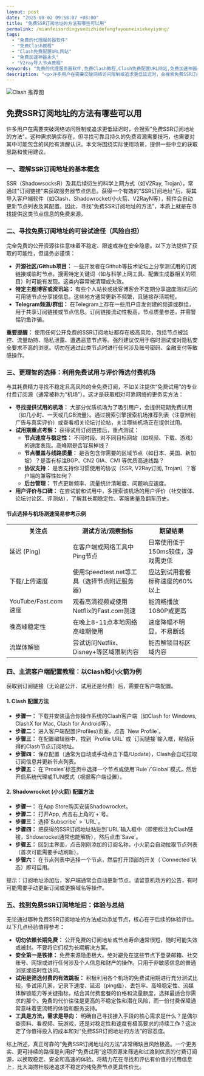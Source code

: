 ```yaml
---
layout: post
date: "2025-08-02 09:58:07 +08:00"
title: "免费SSR订阅地址的方法有哪些可以用"
permalink: /mianfeissrdingyuedizhidefangfayouneixiekeyiyong/
tags:
  - "免费的代理服务器软件"
  - "免费Clash教程"
  - "Clash免费配置URL网站"
  - "免费加速神器永久"
  - "V2ray导入节点教程"
keywords: "免费的代理服务器软件,免费Clash教程,Clash免费配置URL网站,免费加速神器永久,V2ray导入节点教程"
description: "<p>许多用户在需要突破网络访问限制或追求更低延迟时，会搜索免费SSR订阅地址的方法。这种需求确实存在，但寻找可靠且持久的免费资源需要技巧，也需要对其中可能包含的风险有清醒认识。本文将围绕实际使用场景，提供一些中立的获取思路和使用建议。</p>"
---
```


![Clash 推荐图](https://clashjd.github.io/assets/img/机场节点购买.png)

## 免费SSR订阅地址的方法有哪些可以用

<p>许多用户在需要突破网络访问限制或追求更低延迟时，会搜索"免费SSR订阅地址的方法"。这种需求确实存在，但寻找可靠且持久的免费资源需要技巧，也需要对其中可能包含的风险有清醒认识。本文将围绕实际使用场景，提供一些中立的获取思路和使用建议。</p>
<h3>一、理解SSR订阅地址的基本概念</h3>
<p>SSR（ShadowsocksR）及其后续衍生的科学上网方式（如V2Ray, Trojan），常通过"订阅链接"来获取服务器节点信息。获得一个有效的"SSR订阅地址"后，将其导入客户端软件（如Clash、Shadowrocket/小火箭、V2RayN等），软件会自动更新节点列表及其配置。因此，寻找"免费SSR订阅地址的方法"，本质上就是在寻找提供这类节点信息的免费来源。</p>
<h3>二、寻找免费订阅地址的可尝试途径（风险自担）</h3>
<p>完全免费的公开资源往往意味着不稳定、限速或存在安全隐患。以下方法提供了获取的可能性，但请务必谨慎：</p>
<ul>
<li><strong>开源社区/Github项目：</strong> 一些开发者在Github等技术论坛上分享测试用的订阅链接或临时节点。搜索特定关键词（如与科学上网工具、配置生成器相关的项目）时可能有发现。这类内容常被清理或失效。</li>
<li><strong>特定主题博客或资讯站：</strong> 有些个人站长或极客博客会不定期分享速度测试后的可用链节点分享接信息。这些地方通常更新不频繁，且链接存活期短。</li>
<li><strong>Telegram频道/群组：</strong> 在Telegram上存在一些用户自发创建的频道或群组，用于共享订阅链接或节点信息。订阅链接流动性极高，节点质量参差，并需警惕钓鱼诈骗。</li>
</ul>
<p><strong>重要提醒：</strong> 使用任何公开免费的SSR订阅地址都存在极高风险，包括节点被监控、流量劫持、隐私泄露、遭遇恶意节点等。强烈建议仅用于临时测试或对隐私安全要求不高的浏览。切勿在通过此类节点时进行任何涉及账号密码、金融支付等敏感操作。</p>
<h3>三、更理智的选择：利用免费试用与评价筛选付费机场</h3>
<p>与其耗费精力寻找不稳定且高风险的全免费订阅，不如关注提供“免费试用”的专业付费订阅源（通常被称为“机场”）。这才是获取相对可靠网络的更务实方法：</p>
<ul>
<li><strong>寻找提供试用的机场：</strong> 大部分优质机场为了吸引用户，会提供短期免费试用（如几小时、一天或几GB流量）。通过搜索引擎搜索机场推荐列表（注意辨别广告与真实评价）或查看相关论坛讨论帖，关注哪些机场正在提供试用。</li>
<li><strong>试用期重点考察：</strong> 获得试用订阅链接后，重点测试：
<ul>
<li><strong>节点速度与稳定性：</strong> 不同时段、对不同目标网站（如视频、下载、游戏）的速度表现。高峰期是否容易掉线？</li>
<li><strong>节点覆盖与线路质量：</strong> 是否包含你需要的区域节点（如日本、美国、新加坡）？是否有标注BGP、CN2 GIA、CMI 等优质高速线路？</li>
<li><strong>协议支持：</strong> 是否支持你习惯使用的协议（SSR, V2Ray订阅, Trojan）？客户端的兼容性如何？</li>
<li><strong>后台管理：</strong> 节点更新频率、流量统计清晰度、问题响应速度。</li>
</ul>
</li>
<li><strong>用户评价与口碑：</strong> 在尝试前和试用中，多搜索该机场的用户评价（社交媒体、论坛讨论区、评测站），了解其长期稳定性、客服质量及翻车历史。</li>
</ul>
<h4>节点选择与机场测速简易参考示例</h4>
<table>
<tr><th>关注点</th><th>测试方法/观察指标</th><th>期望结果</th></tr>
<tr><td>延迟 (Ping)</td><td>在客户端或网络工具中Ping节点</td><td>日常使用低于150ms较佳，游戏需更低</td></tr>
<tr><td>下载/上传速度</td><td>使用Speedtest.net等工具（选择节点附近服务器）</td><td>应达到试用套餐标称速度的60%以上</td></tr>
<tr><td>YouTube/Fast.com 速度</td><td>观看高清视频或使用Netflix的Fast.com测速</td><td>能流畅播放1080P或更高</td></tr>
<tr><td>晚高峰稳定性</td><td>在晚上8-11点本地网络高峰期使用</td><td>速度降幅不明显，不易断线</td></tr>
<tr><td>流媒体解锁</td><td>尝试访问Netflix、Disney+等区域限制内容</td><td>能否解锁目标区域内容</td></tr>
</table>
<h3>四、主流客户端配置教程：以Clash和小火箭为例</h3>
<p>获取到订阅链接（无论是公开、试用还是付费）后，需要在客户端配置。</p>
<h4>1. Clash 配置方法</h4>
<ul>
<li><strong>步骤一：</strong> 下载并安装适合你操作系统的Clash客户端（如Clash for Windows, ClashX for Mac, Clash for Android等）。</li>
<li><strong>步骤二：</strong> 进入客户端配置(Profiles)页面，点击 `New Profile`。</li>
<li><strong>步骤三：</strong> 在配置编辑器中，找到 `Profile URL` 或 `订阅链接`输入框，粘贴获得的Clash节点订阅地址。</li>
<li><strong>步骤四：</strong> 保存配置（通常为自动或手动点击下载/Update），Clash会自动拉取订阅信息并更新节点列表。</li>
<li><strong>步骤五：</strong> 在`Proxies`标签页中选择一个节点或使用`Rule`/`Global`模式，然后开启系统代理或TUN模式（根据客户端设置）。</li>
</ul>
<h4>2. Shadowrocket (小火箭) 配置方法</h4>
<ul>
<li><strong>步骤一：</strong> 在App Store购买安装Shadowrocket。</li>
<li><strong>步骤二：</strong> 打开App, 点击右上角的`+`号。</li>
<li><strong>步骤三：</strong> 选择`Subscribe` > `URL`。</li>
<li><strong>步骤四：</strong> 把获得的SSR订阅地址粘贴到`URL`输入框中（即使标注为Clash链接，Shdowrocket通常也能解析），然后点击`Save`。</li>
<li><strong>步骤五：</strong> 回到主界面，点击刚刚添加的订阅名称，小火箭会自动拉取节点列表（首次可能需要手动刷新）。</li>
<li><strong>步骤六：</strong> 在节点列表中选择一个节点，然后打开顶部的开关（`Connected`状态）即可启用。</li>
</ul>
<p>提示：订阅地址添加后，客户端通常会自动更新节点。请留意机场方的公告，有时可能需要手动更新订阅或更换域名等操作。</p>
<h3>五、找到免费SSR订阅地址后：体验与总结</h3>
<p>无论通过哪种免费SSR订阅地址的方法成功添加节点，核心在于后续的体验评估。以下几点经验值得参考：</p>
<ul>
<li><strong>切勿依赖长期免费：</strong> 公开免费的订阅地址或节点寿命通常很短，随时可能失效或被封。不要将它们视为长期解决方案。</li>
<li><strong>安全第一是铁律：</strong> 免费来源隐患极大。绝对避免在这些节点下登录邮箱、社交账号、网银或进行任何涉及个人信息和财产的操作。只用于非敏感信息的普通浏览或临时性访问。</li>
<li><strong>试用是筛选付费的有效跳板：</strong> 积极利用各个机场的免费试用期进行充分测试比较。多试用几家，记录下速度、延迟（ping值）、丢包率、高峰稳定性、流媒体解锁能力等关键指标，结合其付费套餐的价格和流量额度，选择最适合你需求的那个。免费的代价往往是更高的不稳定性和潜在风险，而一份付费保障通常意味着更流畅的体验和服务支持。</li>
<li><strong>工具是方法，需求是导向：</strong> 明确自己寻找接入手段的核心需求是什么？是偶尔查资料、看视频、玩游戏，还是对稳定性和速度有极高要求的持续工作？这决定了你值得投入的成本和对“免费SSR订阅地址的方法”的容忍度。</li>
</ul>
<p>综上所述，真正可靠的“免费SSR订阅地址的方法”非常稀缺且风险极高。一个更务实、更可持续的路径是利用好“免费试用”这项资源来筛选和过渡到优质的付费订阅源，以换取稳定、安全和高速的体验。将精力花在寻找和评估有价值的试用信息上，比大海捞针般地追求不稳定的纯免费节点更具性价比。</p>
